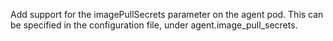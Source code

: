 Add support for the imagePullSecrets parameter on the agent pod. This can be specified in the configuration file, under agent.image_pull_secrets.
